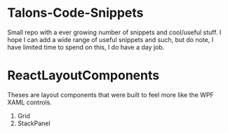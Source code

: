 # Talons-Code-Snippets
Small repo with a ever growing number of snippets and cool/useful stuff.
I hope I can add a wide range of useful snippets and such, but do note, I have limited time to spend on this, I do have a day job.

# ReactLayoutComponents
Theses are layout components that were built to feel more like the WPF XAML controls.
1) Grid
2) StackPanel